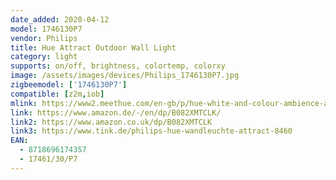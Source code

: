 ```yaml
---
date_added: 2020-04-12
model: 1746130P7
vendor: Philips
title: Hue Attract Outdoor Wall Light
category: light
supports: on/off, brightness, colortemp, colorxy
image: /assets/images/devices/Philips_1746130P7.jpg
zigbeemodel: ['1746130P7']
compatible: [z2m,iob]
mlink: https://www2.meethue.com/en-gb/p/hue-white-and-colour-ambience-attract-outdoor-wall-light/1746130P7
link: https://www.amazon.de/-/en/dp/B082XMTCLK/
link2: https://www.amazon.co.uk/dp/B082XMTCLK
link3: https://www.tink.de/philips-hue-wandleuchte-attract-8460
EAN: 
  - 8718696174357
  - 17461/30/P7
---
```

